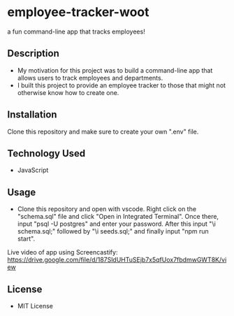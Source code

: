 # employee-tracker-woot

a fun command-line app that tracks employees!

## Description

- My motivation for this project was to build a command-line app that allows users to track employees and departments.
- I built this project to provide an employee tracker to those that might not otherwise know how to create one.

## Installation

Clone this repository and make sure to create your own ".env" file.

## Technology Used

- JavaScript

## Usage

- Clone this repository and open with vscode. Right click on the "schema.sql" file and click "Open in Integrated Terminal". Once there, input "psql -U postgres" and enter your password. After this input "\i schema.sql;" followed by "\i seeds.sql;" and finally input "npm run start".

Live video of app using Screencastify: https://drive.google.com/file/d/187SldUHTuSEjb7x5qfUox7fbdmwGWT8K/view

## License

- MIT License